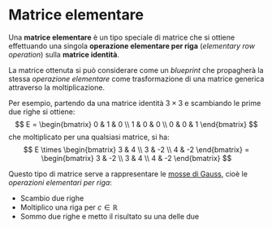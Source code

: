 # Matrice elementare

Una **matrice elementare** è un tipo speciale di matrice che si ottiene effettuando una singola **operazione elementare per riga** (_elementary row operation_) sulla **matrice identità**.

La matrice ottenuta si può considerare come un _blueprint_ che propagherà la stessa _operazione elementare_ come trasformazione di una matrice generica attraverso la moltiplicazione.

Per esempio, partendo da una matrice identità $3 \times 3$ e scambiando le prime due righe si ottiene:
$$
E =
\begin{bmatrix}
0 & 1 & 0 \\
1 & 0 & 0 \\
0 & 0 & 1
\end{bmatrix}
$$
che moltiplicato per una qualsiasi matrice, si ha:
$$
E \times
\begin{bmatrix}
3 & 4 \\ 3 & -2 \\ 4 & -2
\end{bmatrix} =
\begin{bmatrix}
3 & -2 \\ 3 & 4 \\ 4 & -2
\end{bmatrix}
$$

Questo tipo di matrice serve a rappresentare le [mosse di Gauss](../../05/README.md#metodo-di-eliminazione-di-gauss), cioè le _operazioni elementari per riga_:
- Scambio due righe
- Moltiplico una riga per $c \in \mathbb{R}$
- Sommo due righe e metto il risultato su una delle due
